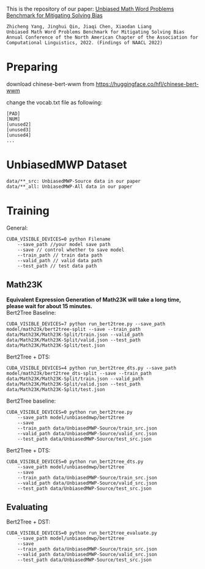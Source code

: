 This is the repository of our paper: [Unbiased Math Word Problems Benchmark for Mitigating Solving Bias](https://arxiv.org/abs/2205.08108)   
```
Zhicheng Yang, Jinghui Qin, Jiaqi Chen, Xiaodan Liang
Unbiased Math Word Problems Benchmark for Mitigating Solving Bias
Annual Conference of the North American Chapter of the Association for Computational Linguistics, 2022. (Findings of NAACL 2022)
```

# Preparing

download chinese-bert-wwm from https://huggingface.co/hfl/chinese-bert-wwm

change the vocab.txt file as following:
```
[PAD]
[NUM]
[unused2]
[unused3]
[unused4]
...
```

# UnbiasedMWP Dataset
```
data/**_src: UnbiasedMWP-Source data in our paper
data/**_all: UnbiasedMWP-All data in our paper
```

# Training
General:
```
CUDA_VISIBLE_DEVICES=0 python Filename
    --save_path //your model save path
    --save // control whether to save model
    --train_path // train data path
    --valid_path // valid data path
    --test_path // test data path
```

## Math23K
**Equivalent Expression Generation of Math23K will take a long time, please wait for about 15 minutes.**   
Bert2Tree Baseline:
```
CUDA_VISIBLE_DEVICES=7 python run_bert2tree.py --save_path model/math23k/bert2tree-split --save --train_path data/Math23K/Math23K-Split/train.json --valid_path data/Math23K/Math23K-Split/valid.json --test_path data/Math23K/Math23K-Split/test.json
```

Bert2Tree + DTS:
```
CUDA_VISIBLE_DEVICES=4 python run_bert2tree_dts.py --save_path model/math23k/bert2tree_dts-split --save --train_path data/Math23K/Math23K-Split/train.json --valid_path data/Math23K/Math23K-Split/valid.json --test_path data/Math23K/Math23K-Split/test.json
```

Bert2Tree baseline:
```
CUDA_VISIBLE_DEVICES=0 python run_bert2tree.py 
    --save_path model/unbiasedmwp/bert2tree
    --save 
    --train_path data/UnbiasedMWP-Source/train_src.json
    --valid_path data/UnbiasedMWP-Source/valid_src.json
    --test_path data/UnbiasedMWP-Source/test_src.json
```
Bert2Tree + DTS:
```
CUDA_VISIBLE_DEVICES=0 python run_bert2tree_dts.py 
    --save_path model/unbiasedmwp/bert2tree
    --save 
    --train_path data/UnbiasedMWP-Source/train_src.json
    --valid_path data/UnbiasedMWP-Source/valid_src.json
    --test_path data/UnbiasedMWP-Source/test_src.json
```
## Evaluating
Bert2Tree + DST:
```
CUDA_VISIBLE_DEVICES=0 python run_bert2tree_evaluate.py 
    --save_path model/unbiasedmwp/bert2tree
    --save 
    --train_path data/UnbiasedMWP-Source/train_src.json
    --valid_path data/UnbiasedMWP-Source/valid_src.json
    --test_path data/UnbiasedMWP-Source/test_src.json
```

